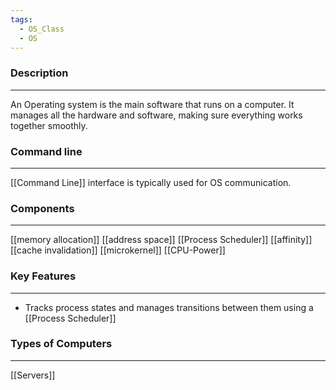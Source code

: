 ```yaml
---
tags:
  - OS_Class
  - OS
---
```


### Description
---
An Operating system is the main software that runs on a computer. It manages all the hardware and software, making sure everything works together smoothly. 

### Command line
---
[[Command Line]] interface is typically used for OS communication.

### Components
---
[[memory allocation]]
[[address space]]
[[Process Scheduler]]
[[affinity]]
[[cache invalidation]]
[[microkernel]]
[[CPU-Power]]

### Key Features
---
- Tracks process states and manages transitions between them using a [[Process Scheduler]]

### Types of Computers
---
[[Servers]]

